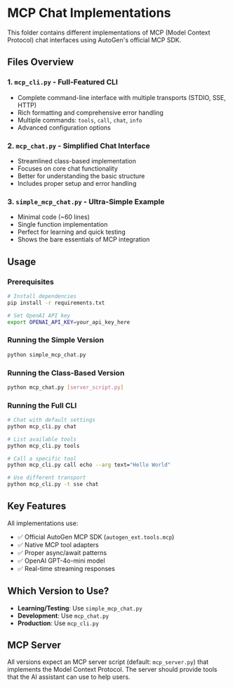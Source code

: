 # MCP Chat Implementations

This folder contains different implementations of MCP (Model Context Protocol) chat interfaces using AutoGen's official MCP SDK.

## Files Overview

### 1. `mcp_cli.py` - Full-Featured CLI
- Complete command-line interface with multiple transports (STDIO, SSE, HTTP)
- Rich formatting and comprehensive error handling
- Multiple commands: `tools`, `call`, `chat`, `info`
- Advanced configuration options

### 2. `mcp_chat.py` - Simplified Chat Interface
- Streamlined class-based implementation
- Focuses on core chat functionality
- Better for understanding the basic structure
- Includes proper setup and error handling

### 3. `simple_mcp_chat.py` - Ultra-Simple Example
- Minimal code (~60 lines)
- Single function implementation
- Perfect for learning and quick testing
- Shows the bare essentials of MCP integration

## Usage

### Prerequisites
```bash
# Install dependencies
pip install -r requirements.txt

# Set OpenAI API key
export OPENAI_API_KEY=your_api_key_here
```

### Running the Simple Version
```bash
python simple_mcp_chat.py
```

### Running the Class-Based Version
```bash
python mcp_chat.py [server_script.py]
```

### Running the Full CLI
```bash
# Chat with default settings
python mcp_cli.py chat

# List available tools
python mcp_cli.py tools

# Call a specific tool
python mcp_cli.py call echo --arg text="Hello World"

# Use different transport
python mcp_cli.py -t sse chat
```

## Key Features

All implementations use:
- ✅ Official AutoGen MCP SDK (`autogen_ext.tools.mcp`)
- ✅ Native MCP tool adapters
- ✅ Proper async/await patterns
- ✅ OpenAI GPT-4o-mini model
- ✅ Real-time streaming responses

## Which Version to Use?

- **Learning/Testing**: Use `simple_mcp_chat.py`
- **Development**: Use `mcp_chat.py` 
- **Production**: Use `mcp_cli.py`

## MCP Server

All versions expect an MCP server script (default: `mcp_server.py`) that implements the Model Context Protocol. The server should provide tools that the AI assistant can use to help users.
